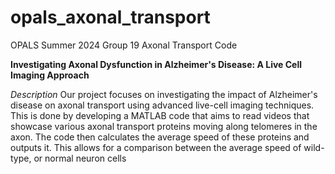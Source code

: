 # opals_axonal_transport
OPALS Summer 2024 Group 19 Axonal Transport Code

**Investigating Axonal Dysfunction in Alzheimer's Disease: A Live Cell Imaging Approach**

*Description*
Our project focuses on investigating the impact of Alzheimer's disease on axonal transport using advanced live-cell imaging techniques. This is done by developing a MATLAB code that aims to read videos that showcase various axonal transport proteins moving along telomeres in the axon. The code then calculates the average speed of these proteins and outputs it. This allows for a comparison between the average speed of wild-type, or normal neuron cells
